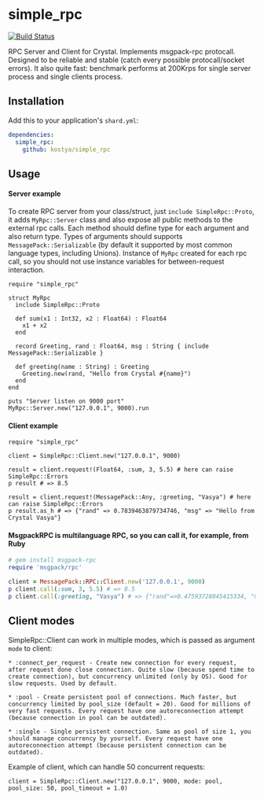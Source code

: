 # simple_rpc

[![Build Status](https://travis-ci.org/kostya/simple_rpc.svg?branch=master)](http://travis-ci.org/kostya/simple_rpc)

RPC Server and Client for Crystal. Implements msgpack-rpc protocall. Designed to be reliable and stable (catch every possible protocall/socket errors). It also quite fast: benchmark performs at 200Krps for single server process and single clients process.

## Installation

Add this to your application's `shard.yml`:

```yaml
dependencies:
  simple_rpc:
    github: kostya/simple_rpc
```

## Usage


#### Server example

To create RPC server from your class/struct, just `include SimpleRpc::Proto`, it adds `MyRpc::Server` class and also expose all public methods to the external rpc calls. Each method should define type for each argument and also return type. Types of arguments should supports `MessagePack::Serializable` (by default it supported by most common language types, including Unions). Instance of `MyRpc` created for each rpc call, so you should not use instance variables for between-request interaction.

```crystal
require "simple_rpc"

struct MyRpc
  include SimpleRpc::Proto

  def sum(x1 : Int32, x2 : Float64) : Float64
    x1 + x2
  end

  record Greeting, rand : Float64, msg : String { include MessagePack::Serializable }

  def greeting(name : String) : Greeting
    Greeting.new(rand, "Hello from Crystal #{name}")
  end
end

puts "Server listen on 9000 port"
MyRpc::Server.new("127.0.0.1", 9000).run
```

#### Client example
```crystal
require "simple_rpc"

client = SimpleRpc::Client.new("127.0.0.1", 9000)

result = client.request!(Float64, :sum, 3, 5.5) # here can raise SimpleRpc::Errors
p result # => 8.5

result = client.request!(MessagePack::Any, :greeting, "Vasya") # here can raise SimpleRpc::Errors
p result.as_h # => {"rand" => 0.7839463879734746, "msg" => "Hello from Crystal Vasya"}
```

#### MsgpackRPC is multilanguage RPC, so you can call it, for example, from Ruby
```ruby
# gem install msgpack-rpc
require 'msgpack/rpc'

client = MessagePack::RPC::Client.new('127.0.0.1', 9000)
p client.call(:sum, 3, 5.5) # => 8.5
p client.call(:greeting, "Vasya") # => {"rand"=>0.47593728045415334, "msg"=>"Hello from Crystal Vasya"}
```

## Client modes

SimpleRpc::Client can work in multiple modes, which is passed as argument `mode` to client:

    * :connect_per_request - Create new connection for every request, after request done close connection. Quite slow (because spend time to create connection), but concurrency unlimited (only by OS). Good for slow requests. Used by default.

    * :pool - Create persistent pool of connections. Much faster, but concurrency limited by pool_size (default = 20). Good for millions of very fast requests. Every request have one autoreconnection attempt (because connection in pool can be outdated).

    * :single - Single persistent connection. Same as pool of size 1, you should manage concurrency by yourself. Every request have one autoreconnection attempt (because persistent connection can be outdated).

Example of client, which can handle 50 concurrent requests:

```crystal
client = SimpleRpc::Client.new("127.0.0.1", 9000, mode: pool, pool_size: 50, pool_timeout = 1.0)
```
